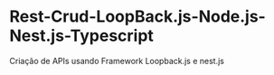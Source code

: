 # Rest-Crud-LoopBack.js-Node.js-Nest.js-Typescript
Criação de APIs usando Framework Loopback.js e nest.js
